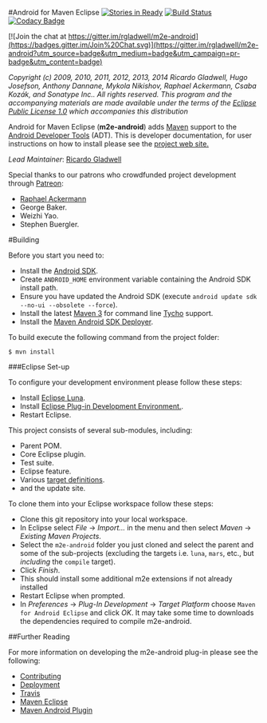 #Android for Maven Eclipse [![Stories in Ready](http://badge.waffle.io/rgladwell/m2e-android.png)](http://waffle.io/rgladwell/m2e-android) [![Build Status](https://travis-ci.org/rgladwell/m2e-android.svg?branch=master)](https://travis-ci.org/rgladwell/m2e-android) [![Codacy Badge](https://api.codacy.com/project/badge/2174d349529848a8a7e141f044545e1d)](https://www.codacy.com/app/ricardo_3/m2e-android)

[![Join the chat at https://gitter.im/rgladwell/m2e-android](https://badges.gitter.im/Join%20Chat.svg)](https://gitter.im/rgladwell/m2e-android?utm_source=badge&utm_medium=badge&utm_campaign=pr-badge&utm_content=badge)

_Copyright (c) 2009, 2010, 2011, 2012, 2013, 2014 Ricardo Gladwell, Hugo Josefson, Anthony Dannane, Mykola Nikishov, Raphael Ackermann, Csaba Kozák, and Sonatype Inc.. All rights reserved. This program and the accompanying materials are made available under the terms of the [Eclipse Public License 1.0](http://www.eclipse.org/legal) which accompanies this distribution_

Android for Maven Eclipse (**m2e-android**) adds [Maven](http://maven.apache.org/) support to the [Android Developer Tools](http://developer.android.com/tools/sdk/eclipse-adt.html) (ADT). This is developer documentation, for user instructions on how to install please see the [project web site.](http://rgladwell.github.com/m2e-android/)

*Lead Maintainer*: [Ricardo Gladwell](http://gladwell.me)

Special thanks to our patrons who crowdfunded project development through [Patreon](http://www.patreon.com/rgladwell):

 * [Raphael Ackermann](https://twitter.com/acraphae)
 * George Baker.
 * Weizhi Yao.
 * Stephen Buergler.

#Building

Before you start you need to:

 * Install the [Android SDK](http://developer.android.com/sdk/index.html).
 * Create `ANDROID_HOME` environment variable containing the Android SDK install path. 
 * Ensure you have updated the Android SDK (execute `android update sdk --no-ui --obsolete --force`).
 * Install the latest [Maven 3](http://maven.apache.org/download.html) for command line [Tycho](http://tycho.sonatype.org/) support.
 * Install the [Maven Android SDK Deployer](https://github.com/mosabua/maven-android-sdk-deployer).

To build execute the following command from the project folder:

```
$ mvn install
```
 
###Eclipse Set-up

To configure your development environment please follow these steps:

 * Install [Eclipse Luna](http://eclipse.org/downloads).
 * Install [Eclipse Plug-in Development Environment.](http://www.eclipse.org/pde/).
 * Restart Eclipse.

This project consists of several sub-modules, including:

 * Parent POM.
 * Core Eclipse plugin.
 * Test suite.
 * Eclipse feature.
 * Various [target definitions](https://wiki.eclipse.org/PDE/Target_Definitions).
 * and the update site.

To clone them into your Eclipse workspace follow these steps: 

 * Clone this git repository into your local workspace.
 * In Eclipse select _File_ -> _Import..._ in the menu and then select _Maven_ -> _Existing Maven Projects_.
 * Select the `m2e-android` folder you just cloned and select the parent and some of the sub-projects (excluding the targets i.e. `luna`, `mars`, etc., but *including* the `compile` target).
 * Click _Finish_.
 * This should install some additional m2e extensions if not already installed
 * Restart Eclipse when prompted.
 * In _Preferences_ -> _Plug-In Development_ -> _Target Platform_ choose `Maven for Android Eclipse` and click _OK_. It may take some time to downloads the dependencies required to compile m2e-android.

##Further Reading

For more information on developing the m2e-android plug-in please see the following:

* [Contributing](https://github.com/rgladwell/m2e-android/blob/master/CONTRIBUTING.md)
* [Deployment](https://github.com/rgladwell/m2e-android/wiki/Deploying)
* [Travis](https://github.com/rgladwell/m2e-android/wiki/Travis)
* [Maven Eclipse](https://www.eclipse.org/m2e/)
* [Maven Android Plugin](http://simpligility.github.io/android-maven-plugin)
